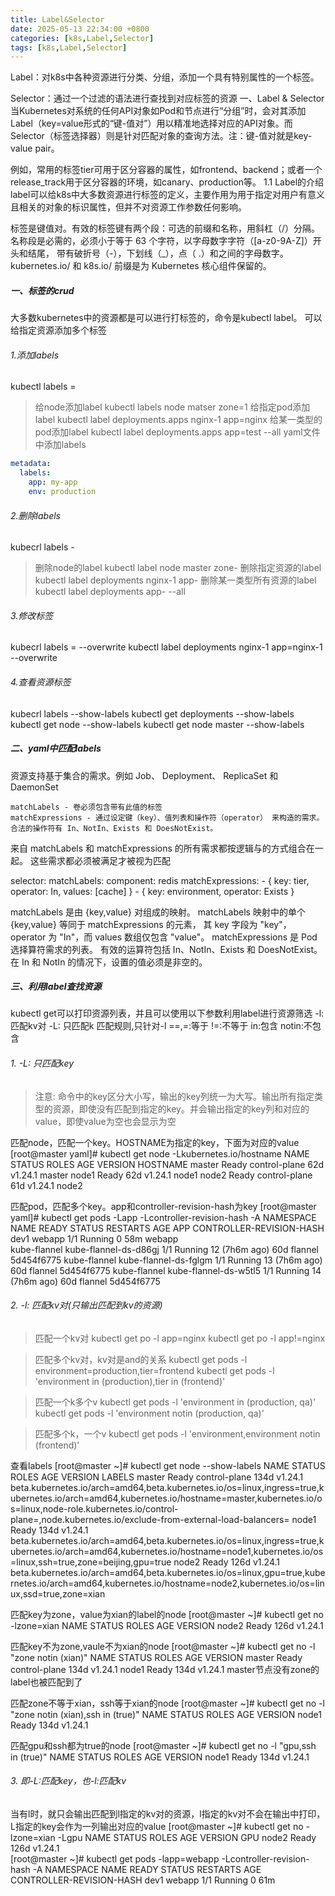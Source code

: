 ```yaml
---
title: Label&Selector
date: 2025-05-13 22:34:00 +0800
categories: [k8s,Label,Selector]
tags: [k8s,Label,Selector]
---
```


Label：对k8s中各种资源进行分类、分组，添加一个具有特别属性的一个标签。

Selector：通过一个过滤的语法进行查找到对应标签的资源
一、Label & Selector
当Kubernetes对系统的任何API对象如Pod和节点进行“分组”时，会对其添加Label（key=value形式的“键-值对”）用以精准地选择对应的API对象。而Selector（标签选择器）则是针对匹配对象的查询方法。注：键-值对就是key-value pair。

例如，常用的标签tier可用于区分容器的属性，如frontend、backend；或者一个release_track用于区分容器的环境，如canary、production等。
1.1 Label的介绍
label可以给k8s中大多数资源进行标签的定义，主要作用为用于指定对用户有意义且相关的对象的标识属性，但并不对资源工作参数任何影响。

标签是键值对。有效的标签键有两个段：可选的前缀和名称，用斜杠（/）分隔。 名称段是必需的，必须小于等于 63 个字符，以字母数字字符（[a-z0-9A-Z]）开头和结尾， 带有破折号（-），下划线（_），点（ .）和之间的字母数字。
kubernetes.io/ 和 k8s.io/ 前缀是为 Kubernetes 核心组件保留的。

##### 一、标签的crud
大多数kubernetes中的资源都是可以进行打标签的，命令是kubectl label。
可以给指定资源添加多个标签
###### 1.添加labels
kubectl labels <resourcesclass> <resources> <key>=<value>
>给node添加label
kubectl labels node matser zone=1
>给指定pod添加label
kubectl label deployments.apps nginx-1 app=nginx 
>给某一类型的pod添加label
kubectl label deployments.apps app=test --all
yaml文件中添加labels
```yaml
metadata:
  labels:
    app: my-app
    env: production
```

###### 2.删除labels
kubecrl labels <resourcesclass> <resources> <key>-
>删除node的label
kubectl label node master zone-
>删除指定资源的label
kubectl label deployments nginx-1 app-
>删除某一类型所有资源的label
kubectl label deployments app- --all

###### 3.修改标签
kubecrl labels <resourcesclass> <resources> <key>=<value> --overwrite
kubectl label deployments nginx-1 app=nginx-1 --overwrite

###### 4.查看资源标签
kubecrl labels <resourcesclass> --show-labels
kubectl get deployments --show-labels
kubectl get node --show-labels
kubectl get node master --show-labels

##### 二、yaml中匹配labels
资源支持基于集合的需求。例如 Job、 Deployment、 ReplicaSet 和 DaemonSet

    matchLabels - 卷必须包含带有此值的标签
    matchExpressions - 通过设定键（key）、值列表和操作符（operator） 来构造的需求。合法的操作符有 In、NotIn、Exists 和 DoesNotExist。

来自 matchLabels 和 matchExpressions 的所有需求都按逻辑与的方式组合在一起。 这些需求都必须被满足才被视为匹配

selector:
  matchLabels:
    component: redis
  matchExpressions:
    - { key: tier, operator: In, values: [cache] }
    - { key: environment, operator: Exists }

matchLabels 是由 {key,value} 对组成的映射。 matchLabels 映射中的单个 {key,value} 等同于 matchExpressions 的元素， 其 key 字段为 "key"，operator 为 "In"，而 values 数组仅包含 "value"。 matchExpressions 是 Pod 选择算符需求的列表。 有效的运算符包括 In、NotIn、Exists 和 DoesNotExist。 在 In 和 NotIn 的情况下，设置的值必须是非空的。 

##### 三、利用label查找资源
kubectl get可以打印资源列表，并且可以使用以下参数利用label进行资源筛选
    -l: 匹配kv对
    -L: 只匹配k
匹配规则,只针对-l
    ==,=:等于
    !=:不等于
    in:包含
    notin:不包含
###### 1. -L: 只匹配key 
>注意:
命令中的key区分大小写，输出的key列统一为大写。输出所有指定类型的资源，即使没有匹配到指定的key。并会输出指定的key列和对应的value，即使value为空也会显示为空

匹配node，匹配一个key。HOSTNAME为指定的key，下面为对应的value
[root@master yaml]# kubectl get node -Lkubernetes.io/hostname
NAME     STATUS   ROLES           AGE   VERSION   HOSTNAME
master   Ready    control-plane   62d   v1.24.1   master
node1    Ready    <none>          62d   v1.24.1   node1
node2    Ready    control-plane   61d   v1.24.1   node2

匹配pod，匹配多个key。app和controller-revision-hash为key
[root@master yaml]# kubectl get pods -Lapp -Lcontroller-revision-hash -A 
NAMESPACE      NAME                             READY   STATUS    RESTARTS        AGE    APP       CONTROLLER-REVISION-HASH
dev1           webapp                           1/1     Running   0               58m    webapp    
kube-flannel   kube-flannel-ds-d86gj            1/1     Running   12 (7h6m ago)   60d    flannel   5d454f6775
kube-flannel   kube-flannel-ds-fglgm            1/1     Running   13 (7h6m ago)   60d    flannel   5d454f6775
kube-flannel   kube-flannel-ds-w5tl5            1/1     Running   14 (7h6m ago)   60d    flannel   5d454f6775

 
###### 2. -l: 匹配kv对(只输出匹配到kv的资源)
>匹配一个kv对
kubectl get po -l app=nginx
kubectl get po -l app!=nginx

>匹配多个kv对，kv对是and的关系
kubectl get pods -l environment=production,tier=frontend
kubectl get pods -l 'environment in (production),tier in (frontend)'

>匹配一个k多个v
kubectl get pods -l 'environment in (production, qa)'
kubectl get pods -l 'environment notin (production, qa)'

>匹配多个k，一个v
kubectl get pods -l 'environment,environment notin (frontend)'

查看labels
[root@master ~]# kubectl get node --show-labels 
NAME     STATUS   ROLES           AGE    VERSION   LABELS
master   Ready    control-plane   134d   v1.24.1   beta.kubernetes.io/arch=amd64,beta.kubernetes.io/os=linux,ingress=true,kubernetes.io/arch=amd64,kubernetes.io/hostname=master,kubernetes.io/os=linux,node-role.kubernetes.io/control-plane=,node.kubernetes.io/exclude-from-external-load-balancers=
node1    Ready    <none>          134d   v1.24.1   beta.kubernetes.io/arch=amd64,beta.kubernetes.io/os=linux,ingress=true,kubernetes.io/arch=amd64,kubernetes.io/hostname=node1,kubernetes.io/os=linux,ssh=true,zone=beijing,gpu=true
node2    Ready    <none>          126d   v1.24.1   beta.kubernetes.io/arch=amd64,beta.kubernetes.io/os=linux,gpu=true,kubernetes.io/arch=amd64,kubernetes.io/hostname=node2,kubernetes.io/os=linux,ssd=true,zone=xian

匹配key为zone，value为xian的label的node
[root@master ~]# kubectl get no -lzone=xian
NAME    STATUS   ROLES    AGE    VERSION
node2   Ready    <none>   126d   v1.24.1

匹配key不为zone,vaule不为xian的node
[root@master ~]# kubectl get no -l "zone notin (xian)"
NAME     STATUS   ROLES           AGE    VERSION
master   Ready    control-plane   134d   v1.24.1
node1    Ready    <none>          134d   v1.24.1
master节点没有zone的label也被匹配到了

匹配zone不等于xian，ssh等于xian的node
[root@master ~]# kubectl get no -l "zone notin (xian),ssh in (true)"
NAME    STATUS   ROLES    AGE    VERSION
node1   Ready    <none>   134d   v1.24.1

匹配gpu和ssh都为true的node
[root@master ~]# kubectl get no -l "gpu,ssh in (true)"
NAME    STATUS   ROLES    AGE    VERSION
node1   Ready    <none>   134d   v1.24.1


###### 3. 即-L:匹配key，也-l:匹配kv
当有l时，就只会输出匹配到l指定的kv对的资源，l指定的kv对不会在输出中打印，L指定的key会作为一列输出对应的value
[root@master ~]# kubectl get no -lzone=xian -Lgpu
NAME    STATUS   ROLES    AGE    VERSION   GPU
node2   Ready    <none>   126d   v1.24.1   
[root@master ~]# kubectl get pods -lapp=webapp -Lcontroller-revision-hash -A 
NAMESPACE   NAME     READY   STATUS    RESTARTS   AGE   CONTROLLER-REVISION-HASH
dev1        webapp   1/1     Running   0          61m  